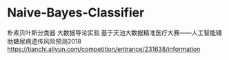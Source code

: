 # Naive-Bayes-Classifier
朴素贝叶斯分类器
大数据导论实验
基于天池大数据精准医疗大赛——人工智能辅助糖尿病遗传风险预测2018
https://tianchi.aliyun.com/competition/entrance/231638/information
